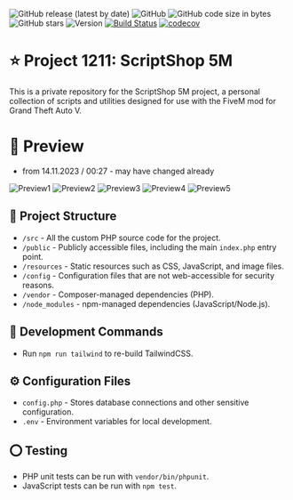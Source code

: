 ![GitHub release (latest by date)](https://img.shields.io/github/v/release/push42/scriptshop_5m)
![GitHub](https://img.shields.io/github/license/push42/scriptshop_5m)
![GitHub code size in bytes](https://img.shields.io/github/languages/code-size/push42/scriptshop_5m)
![GitHub stars](https://img.shields.io/github/stars/push42/scriptshop_5m?style=social)
![Version](https://img.shields.io/badge/version-1.0.0-blue.svg)
[![Build Status](https://travis-ci.org/push42/scriptshop_5m.svg?branch=master)](https://travis-ci.org/push42/scriptshop_5m)
[![codecov](https://codecov.io/gh/push42/scriptshop_5m/branch/master/graph/badge.svg)](https://codecov.io/gh/push42/scriptshop_5m)

# ⭐ Project 1211: ScriptShop 5M

This is a private repository for the ScriptShop 5M project, a personal collection of scripts and utilities designed for use with the FiveM mod for Grand Theft Auto V.

# 🔎 Preview
- from 14.11.2023 / 00:27 - may have changed already

![Preview1](https://i.ibb.co/JztVS7M/1.png)
![Preview2](https://i.ibb.co/GWK0c2R/2.png)
![Preview3](https://i.ibb.co/PG8MtXY/3.png)
![Preview4](https://i.ibb.co/zmJ9xkb/4.png)
![Preview5](https://i.ibb.co/mRLhBtw/5.png)



## 📂 Project Structure

- `/src` - All the custom PHP source code for the project.
- `/public` - Publicly accessible files, including the main `index.php` entry point.
- `/resources` - Static resources such as CSS, JavaScript, and image files.
- `/config` - Configuration files that are not web-accessible for security reasons.
- `/vendor` - Composer-managed dependencies (PHP).
- `/node_modules` - npm-managed dependencies (JavaScript/Node.js).

## 🔧 Development Commands

- Run `npm run tailwind` to re-build TailwindCSS.

## ⚙️ Configuration Files

- `config.php` - Stores database connections and other sensitive configuration.
- `.env` - Environment variables for local development.


## ⭕ Testing

- PHP unit tests can be run with `vendor/bin/phpunit`.
- JavaScript tests can be run with `npm test`.

